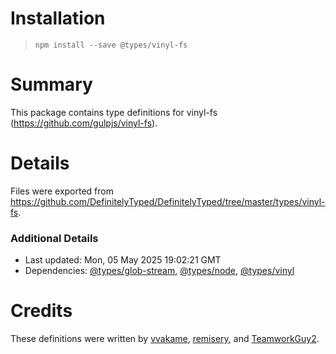 # Installation
> `npm install --save @types/vinyl-fs`

# Summary
This package contains type definitions for vinyl-fs (https://github.com/gulpjs/vinyl-fs).

# Details
Files were exported from https://github.com/DefinitelyTyped/DefinitelyTyped/tree/master/types/vinyl-fs.

### Additional Details
 * Last updated: Mon, 05 May 2025 19:02:21 GMT
 * Dependencies: [@types/glob-stream](https://npmjs.com/package/@types/glob-stream), [@types/node](https://npmjs.com/package/@types/node), [@types/vinyl](https://npmjs.com/package/@types/vinyl)

# Credits
These definitions were written by [vvakame](https://github.com/vvakame), [remisery](https://github.com/remisery), and [TeamworkGuy2](https://github.com/TeamworkGuy2).
